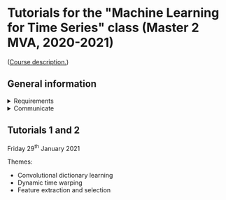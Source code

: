 # Tutorials for the "Machine Learning for Time Series" class (Master 2 MVA, 2020-2021)

([Course description.](http://www.laurentoudre.fr/ast.html))

## General information

<details>
<summary>Requirements</summary>
    
These tutorials use Python 3 (version 3.6 at least) and [Jupyter notebooks](https://jupyter.org/).
You will also need several Python packages that are listed in `requirements.txt` files in the relevant folders.
    
### With  `pip`
All packages can be installed using `pip install package_name`.
    
### With `conda`
    
Most packages should also be available through `conda`, however I have not verified it.
At least one package (`loadmydata`) is not available through `conda`.
To install it, run (within a conda environment) `conda install pip` then `pip install loadmydata`. (See [the conda documentation](https://docs.conda.io/projects/conda/en/latest/user-guide/tasks/manage-pkgs.html#installing-non-conda-packages) for more information.)

</details>

<details>
    <summary>Communicate</summary>
    
Please feel free to open an issue if you think something is wrong or could be improved!
To that end, go to the [Issues](https://github.com/deepcharles/tutorial-MVA-2021/issues) section of this repository.
</details>


## Tutorials 1 and 2

Friday 29<sup>th</sup> January 2021

Themes:
- Convolutional dictionary learning
- Dynamic time warping
- Feature extraction and selection
